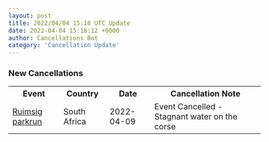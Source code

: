 ```yaml
---
layout: post
title: 2022/04/04 15:18 UTC Update
date: 2022-04-04 15:18:12 +0000
author: Cancellations Bot
category: 'Cancellation Update'
---
```


<h3>New Cancellations</h3>
<div class='hscrollable'>
<table style='width: 100%'>
    <tr>
        <th>Event</th>
        <th>Country</th>
        <th>Date</th>
        <th>Cancellation Note</th>
    </tr>
    <tr>
        <td><a href="https://www.parkrun.co.za/ruimsig">Ruimsig parkrun</a></td>
        <td>South Africa</td>
        <td>2022-04-09</td>
        <td>Event Cancelled - Stagnant water on the corse</td>
    </tr>
</table>
</div>
